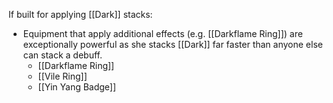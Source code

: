If built for applying [[Dark]] stacks:
- Equipment that apply additional effects (e.g. [[Darkflame Ring]]) are exceptionally powerful as she stacks [[Dark]] far faster than anyone else can stack a debuff.
	- [[Darkflame Ring]]
	- [[Vile Ring]]
	- [[Yin Yang Badge]]